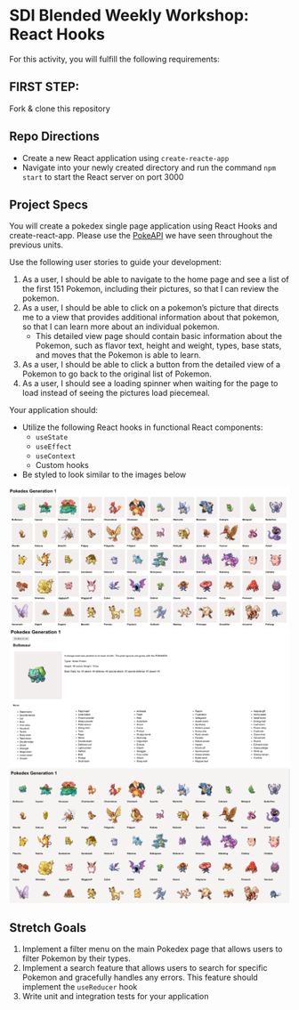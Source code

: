 # SDI Blended Weekly Workshop: React Hooks

For this activity, you will fulfill the following requirements:

## FIRST STEP:
Fork & clone this repository

## Repo Directions
- Create a new React application using `create-reacte-app`
- Navigate into your newly created directory and run the command `npm start` to start the React server on port 3000

## Project Specs

You will create a pokedex single page application using React Hooks and create-react-app. Please use the [PokeAPI](https://pokeapi.co/) we have seen throughout the previous units.

Use the following user stories to guide your development:

1. As a user, I should be able to navigate to the home page and see a list of the first 151 Pokemon, including their pictures, so that I can review the pokemon.
1. As a user, I should be able to click on a pokemon’s picture that directs me to a view that provides additional information about that pokemon, so that I can learn more about an individual pokemon.
    - This detailed view page should contain basic information about the Pokemon, such as flavor text, height and weight, types, base stats, and moves that the Pokemon is able to learn.
1. As a user, I should be able to click a button from the detailed view of a Pokemon to go back to the original list of Pokemon.
1. As a user, I should see a loading spinner when waiting for the page to load instead of seeing the pictures load piecemeal.

Your application should:
- Utilize the following React hooks in functional React components:
  - `useState`
  - `useEffect`
  - `useContext`
  - Custom hooks
- Be styled to look similar to the images below

![pokedex](/assets/pokedex.png)
![pokedetails](/assets/pokedetails.png)
![pokegif](/assets/pokegif.gif)

## Stretch Goals
1. Implement a filter menu on the main Pokedex page that allows users to filter Pokemon by their types.
1. Implement a search feature that allows users to search for specific Pokemon and gracefully handles any errors. This feature should implement the `useReducer` hook
1. Write unit and integration tests for your application


